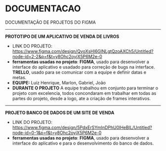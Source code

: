 # DOCUMENTACAO
 DOCUMENTAÇÃO DE PROJETOS DO FIGMA
___ 
**PROTOTIPO DE UM APLICATIVO DE VENDA DE LIVROS**
- LINK DO PROJETO: https://www.figma.com/design/QvoXsHl6GINLgtQzoAXCh5/Untitled?node-id=2-2&p=f&t=y8Ohc2oyjX5P6M2e-0
- **ferramentas usadas no projeto**: **FIGMA**, usado para desenvolver a interface do aplicativo e usadado para correção de bugs na interface.
**TRELLO**, usado para se comunicar com a equipe e definir datas e metas.
-  **EQUIPE:** Luiz Henrique, Marlon, Gabriel, João
-  **DURANTE O PROJETO** A equipe trabalhou em conjunto para terminar o projeto com excelencia, todos concondaram em trabalhar em todas as partes do projeto, desde a logo, ate a criação de frames interativos.
___
 **PROJETO BANCO DE DADOS DE UM SITE DE VENDA**
- LINK DO PROJETO: https://www.figma.com/design/5PdxErSYmInDPhU0lHeBIL/Untitled?node-id=0-1&p=f&t=y8Ohc2oyjX5P6M2e-0
- **ferramentas usadas no projeto**: **FIGMA**, usado para desenvolver a interface do aplicativo e para o desenvolvimento do banco de dados.
